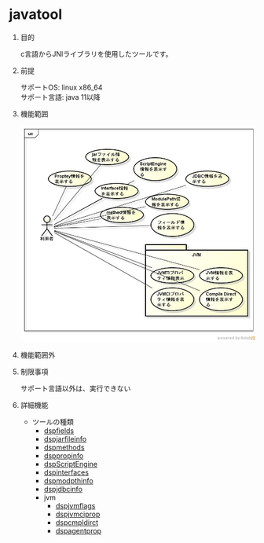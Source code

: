 javatool
=======
1. 目的

   c言語からJNIライブラリを使用したツールです。

1. 前提

   サポートOS: linux x86_64  
   サポート言語: java 11以降

1. 機能範囲

   ![java tool](images/ucJavaTool.jpg)

1. 機能範囲外

1. 制限事項

    サポート言語以外は、実行できない

1. 詳細機能

   * ツールの種類
     - [dspfields](dspfields.md)
     - [dspjarfileinfo](dspjarfileinfo.md)
     - [dspmethods](dspmethods.md)
     - [dsppropinfo](dsppropinfo.md)
     - [dspScriptEngine](dspScriptEngine.md)
     - [dspinterfaces](dspinterfaces.md)
     - [dspmodpthinfo](dspmodpthinfo.md)
     - [dspjdbcinfo](dspjdbcinfo.md)
     - jvm
       - [dspjvmflags](dspjvmflags.md)
       - [dspjvmciprop](dspjvmciprop.md)
       - [dspcmpldirct](dspcmpldirct.md)
       - [dspagentprop](dspagentprop.md)
